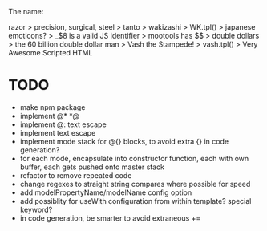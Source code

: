  The name:

 razor 
	> precision, surgical, steel
	> tanto
	> wakizashi
		> WK.tpl()
		> japanese emoticons?
		> _$8 is a valid JS identifier
		> mootools has $$ 
			> double dollars 
			> the 60 billion double dollar man 
				> Vash the Stampede! 
				> vash.tpl()
					> Very Awesome Scripted HTML

# TODO

* make npm package
* implement @* *@
* implement @: text escape
* implement <text> text escape
* implement mode stack for @{} blocks, to avoid extra {} in code generation?
* for each mode, encapsulate into constructor function, each with own buffer, each gets pushed onto master stack
* refactor to remove repeated code
* change regexes to straight string compares where possible for speed
* add modelPropertyName/modelName config option
* add possiblity for useWith configuration from within template? special keyword?
* in code generation, be smarter to avoid extraneous +=